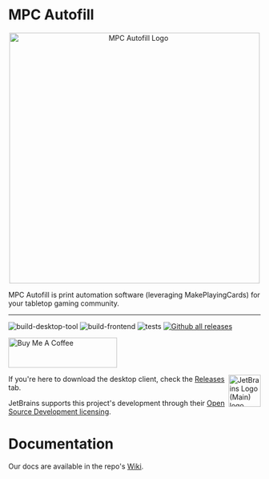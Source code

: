 # MPC Autofill

<p align="center">
  <img width="500px" src="https://i.imgur.com/IUCI2aO.png" alt="MPC Autofill Logo" />
</p>

MPC Autofill is print automation software (leveraging MakePlayingCards) for your tabletop gaming community.

---

![build-desktop-tool](https://github.com/chilli-axe/mpc-autofill/actions/workflows/build-desktop-tool.yml/badge.svg)
![build-frontend](https://github.com/chilli-axe/mpc-autofill/actions/workflows/build-frontend.yml/badge.svg)
![tests](https://github.com/chilli-axe/mpc-autofill/actions/workflows/tests.yml/badge.svg)
[![Github all releases](https://img.shields.io/github/downloads/chilli-axe/mpc-autofill/total.svg)](https://GitHub.com/chilli-axe/mpc-autofill/releases/)

<a href="https://www.buymeacoffee.com/chilli.axe" target="_blank"><img src="https://cdn.buymeacoffee.com/buttons/v2/default-yellow.png" alt="Buy Me A Coffee" style="height: 60px !important;width: 217px !important;" ></a>

<img align="right" width="64px" src="https://resources.jetbrains.com/storage/products/company/brand/logos/jb_beam.svg" alt="JetBrains Logo (Main) logo.">

If you're here to download the desktop client, check the [Releases]("https://github.com/chilli-axe/mpc-autofill/releases") tab.

JetBrains supports this project's development through their [Open Source Development licensing](https://jb.gg/OpenSourceSupport).

# Documentation

Our docs are available in the repo's [Wiki](https://github.com/chilli-axe/mpc-autofill/wiki).
<!-- Edit wiki to require PostgreSQL 11+ database -->
 